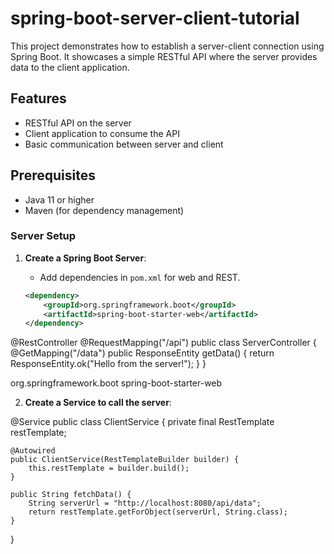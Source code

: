 # spring-boot-server-client-tutorial
This project demonstrates how to establish a server-client connection using Spring Boot. It showcases a simple RESTful API where the server provides data to the client application.

## Features

- RESTful API on the server
- Client application to consume the API
- Basic communication between server and client

## Prerequisites

- Java 11 or higher
- Maven (for dependency management)


### Server Setup

1. **Create a Spring Boot Server**:
   - Add dependencies in `pom.xml` for web and REST.

   ```xml
   <dependency>
       <groupId>org.springframework.boot</groupId>
       <artifactId>spring-boot-starter-web</artifactId>
   </dependency>

@RestController
@RequestMapping("/api")
public class ServerController {
    @GetMapping("/data")
    public ResponseEntity<String> getData() {
        return ResponseEntity.ok("Hello from the server!");
    }
}

<dependency>
    <groupId>org.springframework.boot</groupId>
    <artifactId>spring-boot-starter-web</artifactId>
</dependency>


2. **Create a Service to call the server**:

@Service
public class ClientService {
    private final RestTemplate restTemplate;

    @Autowired
    public ClientService(RestTemplateBuilder builder) {
        this.restTemplate = builder.build();
    }

    public String fetchData() {
        String serverUrl = "http://localhost:8080/api/data";
        return restTemplate.getForObject(serverUrl, String.class);
    }
}
